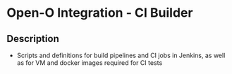
# Open-O Integration - CI Builder

## Description

* Scripts and definitions for build pipelines and CI jobs in Jenkins, as well as for VM and docker images required for CI tests

